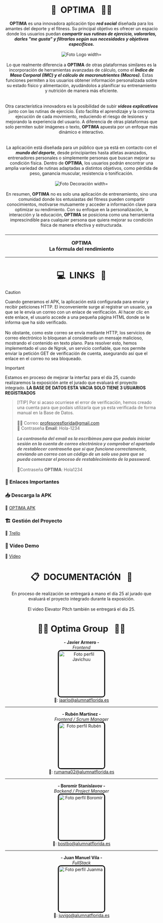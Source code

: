 # <div align="center">💪‎‎‎‎  ‎   OPTIMA‎ ‎ ‎‎  👨‍💻</div>
<div align="center">
<strong>OPTIMA</strong> es una innovadora aplicación tipo <strong><em>red social</em></strong> diseñada para los amantes del deporte y el fitness. Su principal objetivo es ofrecer un espacio donde los usuarios puedan <strong><em>compartir sus rutinas de ejercicio, valorarlas, darles "me gusta" y filtrarlas según sus necesidades y objetivos específicos.</em></strong>
<br>
<br>
<img src="https://github.com/user-attachments/assets/1566d055-e949-4c11-a402-ef72d4e9edac" alt="Foto Logo width="200"> 
<br>
<br>
Lo que realmente diferencia a <strong>OPTIMA</strong> de otras plataformas similares es la incorporación de herramientas avanzadas de cálculo, como el <strong><em>Índice de Masa Corporal (IMC) y el cálculo de macronutrientes (Macros).</em></strong> Estas funciones permiten a los usuarios obtener información personalizada sobre su estado físico y alimentación, ayudándolos a planificar su entrenamiento y nutrición de manera más eficiente.
<br>
<br>
<br>
Otra característica innovadora es la posibilidad de subir <strong><em>videos explicativos</em></strong> junto con las rutinas de ejercicio. Esto facilita el aprendizaje y la correcta ejecución de cada movimiento, reduciendo el riesgo de lesiones y mejorando la experiencia del usuario. A diferencia de otras plataformas que solo permiten subir imágenes o texto, <strong>OPTIMA</strong> apuesta por un enfoque más dinámico e interactivo.
<br>
<br>
<br>
La aplicación está diseñada para un público que ya está en contacto con el <strong><em>mundo del deporte</em></strong>, desde principiantes hasta atletas avanzados, entrenadores personales o simplemente personas que buscan mejorar su condición física. Dentro de <strong>OPTIMA</strong>, los usuarios podrán encontrar una amplia variedad de rutinas adaptadas a distintos objetivos, como pérdida de peso, ganancia muscular, resistencia o tonificación.
<br>
<br>
<img src="https://github.com/user-attachments/assets/bffc7971-5671-431b-9454-7717115335cb" alt="Foto Decoración width="180"> 
<br>
<br>
En resumen, <strong>OPTIMA</strong> no es solo una aplicación de entrenamiento, sino una comunidad donde los entusiastas del fitness pueden compartir conocimientos, motivarse mutuamente y acceder a información clave para optimizar su rendimiento. Con su enfoque en la personalización, la interacción y la educación, <strong>OPTIMA</strong> se posiciona como una herramienta imprescindible para cualquier persona que quiera mejorar su condición física de manera efectiva y estructurada.

<h3>
  <hr>
OPTIMA
  <br>
La fórmula del rendimiento
  <hr>
</h3>
</div>

# <div align="center">💻‎‎‎‎  ‎      LINKS ‎ ‎‎  📲</div>
> [!CAUTION]
> Cuando generamos el APK, la aplicación está configurada para enviar y recibir peticiones HTTP. El inconveniente surge al registrar un usuario, ya que se le envía un correo con un enlace de verificación. Al hacer clic en este enlace, el usuario accede a una pequeña página HTML donde se le informa que ha sido verificado.
<br><br>No obstante, como este correo se envía mediante HTTP, los servicios de correo electrónico lo bloquean al considerarlo un mensaje malicioso, mostrando el contenido en texto plano. Para resolver esto, hemos implementado el uso de Ngrok, un servicio confiable, que nos permite enviar la petición GET de verificación de cuenta, asegurando así que el enlace en el correo no sea bloqueado.


> [!IMPORTANT]
> Estamos en proceso de mejorar la interfaz para el día 25, cuando realizaremos la exposición ante el jurado que evaluará el proyecto integrado.
> <strong>LA BASE DE DATOS ESTA VACIA SOLO TIENE 3 USUARIOS REGISTRADOS</strong>

>  [!TIP]
> Por si acaso ocurriese el error de verificación, hemos creado una cuenta para que podais utilizarla que ya esta verificada de forma manual en la Base de Datos.<br><br>
> 📩📱 Correo: profesoresflorida@gmail.com<br>
> 📩 Contraseña <strong>Email</strong>: Hola-1234 <br><br><strong><em>La contraseña del email os la escribimos para que podais iniciar sesión en la cuenta de correo electrónico y comprobar el apartado de restablecer contraseña que si que funciona correctamente, enviando un correo con un código de un solo uso para que se pueda comenzar el proceso de restablecimiento de la password.</em></strong><br><br> 📱Contraseña <strong>OPTIMA</strong>: Hola1234

<h3>
🔗 Enlaces Importantes

### 📥 Descarga la APK  
🔗 [OPTIMA APK](https://drive.google.com/file/d/168v3_4xqZUpY8ywrI4FDjhlB24jyeGGF/view?usp=sharing)  

### 🏗️ Gestión del Proyecto  
🔗 [Trello](https://trello.com/invite/b/676fe0816a1f5d52a61fe287/ATTI2ee607f0e291129e80bbaa546a4af924EDFA6A09/optima)  

### 🎥 Vídeo Demo
🔗 [Vídeo](https://drive.google.com/file/d/1xS3FXRual7jRdTGruk4WFAPz9t6VWBC5/view?usp=sharing)  
</h3>

# <div align="center">📋‎‎‎‎ ‎   DOCUMENTACIÓN ‎ ‎‎ 📝</div>
<div align="center">
En proceso de realización se entregará a mano el día 25 al jurado que evaluará el proyecto integrado durante la exposición.
<br>
<br>
El video Elevator Pitch también se entregará el día 25.
</div>

# <div align="center">🏋️‍♀️‎‎‎‎ ‎   Optima Group ‎ ‎‎ 🏋️‍♂️</div>
<div align="center">

**- Javier Armero -**  
*Frontend*  
<img src="https://avatars.githubusercontent.com/u/150703636?v=4" alt="Foto perfil Javichuu" width="150" style="border: 3px solid #000; border-radius: 10px;">  
📩: [jaarlo@alumnatflorida.es](mailto:jaarlo@alumnatflorida.es)  

---

**- Rubén Martínez -**  
*Frontend / Scrum Manager*  
<img src="https://avatars.githubusercontent.com/u/122776183?v=4" alt="Foto perfil Rubén" width="150" style="border: 3px solid #000; border-radius: 10px;">  
📩: [rumama02@alumnatflorida.es](mailto:rumama02@alumnatflorida.es)  

---

**- Boromir Stanislavov -**  
*Backend / Project Manager*  
<img src="https://avatars.githubusercontent.com/u/122878993?v=4" alt="Foto perfil Boromir" width="150" style="border: 3px solid #000; border-radius: 10px;">  
📩: [bostbo@alumnatflorida.es](mailto:bostbo@alumnatflorida.es)  

---

**- Juan Manuel Vila -**  
*FullStack*  
<img src="https://avatars.githubusercontent.com/u/181088733?v=4" alt="Foto perfil Juanma" width="150" style="border: 3px solid #000; border-radius: 10px;">  
📩: [juvigo@alumnatflorida.es](mailto:juvigo@alumnatflorida.es)  

</div>
